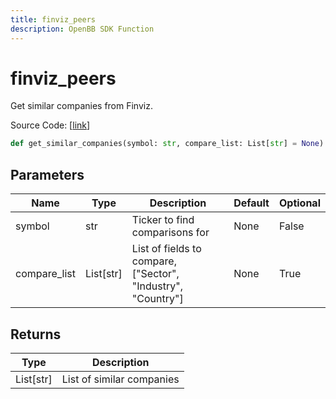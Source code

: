 ```yaml
---
title: finviz_peers
description: OpenBB SDK Function
---
```


# finviz_peers

Get similar companies from Finviz.

Source Code: [[link](https://github.com/OpenBB-finance/OpenBBTerminal/tree/main/openbb_terminal/stocks/comparison_analysis/finviz_compare_model.py#L25)]

```python
def get_similar_companies(symbol: str, compare_list: List[str] = None) -> List
```
## Parameters

| Name | Type | Description | Default | Optional |
| ---- | ---- | ----------- | ------- | -------- |
| symbol | str | Ticker to find comparisons for | None | False |
| compare_list | List[str] | List of fields to compare, ["Sector", "Industry", "Country"] | None | True |

## Returns

| Type | Description |
| ---- | ----------- |
| List[str] | List of similar companies |


